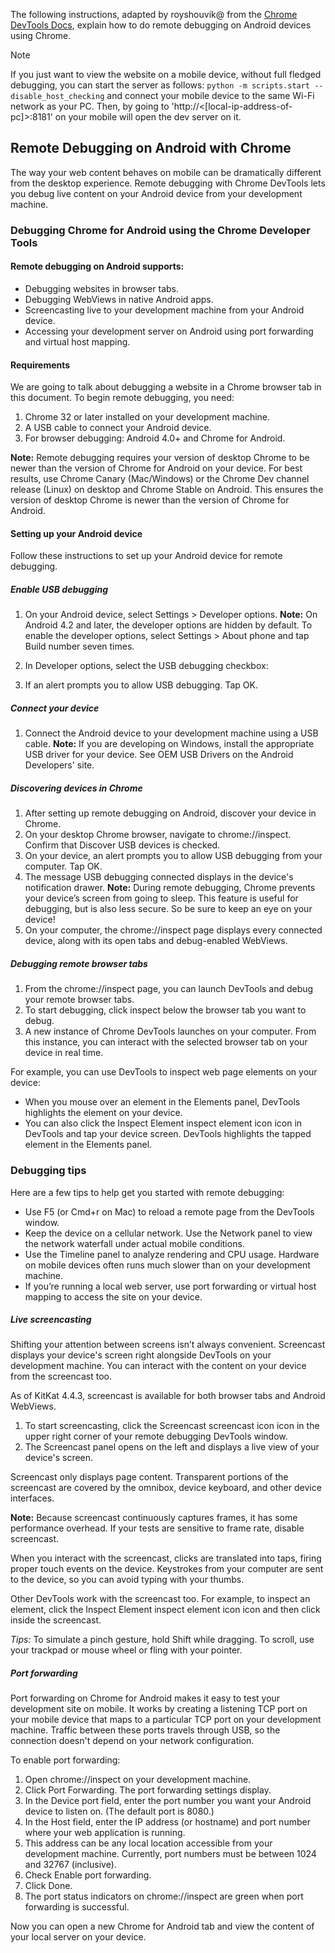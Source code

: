 The following instructions, adapted by royshouvik@ from the [Chrome DevTools Docs](https://developer.chrome.com/devtools/docs/remote-debugging), explain how to do remote debugging on Android devices using Chrome.

> [!NOTE]
> If you just want to view the website on a mobile device, without full fledged debugging, you can start the server as follows: `python -m scripts.start --disable_host_checking` and connect your mobile device to the same Wi-Fi network as your PC. Then, by going to 'http://<[local-ip-address-of-pc]>:8181' on your mobile will open the dev server on it.

## Remote Debugging on Android with Chrome

The way your web content behaves on mobile can be dramatically different from the desktop experience. Remote debugging with Chrome DevTools lets you debug live content on your Android device from your development machine.

### Debugging Chrome for Android using the Chrome Developer Tools

#### Remote debugging on Android supports:

- Debugging websites in browser tabs.
- Debugging WebViews in native Android apps.
- Screencasting live to your development machine from your Android device.
- Accessing your development server on Android using port forwarding and virtual host mapping.

#### Requirements
We are going to talk about debugging a website in a Chrome browser tab in this document. To begin remote debugging, you need:

1. Chrome 32 or later installed on your development machine.
2. A USB cable to connect your Android device.
3. For browser debugging: Android 4.0+ and Chrome for Android.

**Note:** Remote debugging requires your version of desktop Chrome to be newer than the version of Chrome for Android on your device. For best results, use Chrome Canary (Mac/Windows) or the Chrome Dev channel release (Linux) on desktop and Chrome Stable on Android. This ensures the version of desktop Chrome is newer than the version of Chrome for Android.


#### Setting up your Android device
Follow these instructions to set up your Android device for remote debugging.

##### Enable USB debugging
1. On your Android device, select Settings > Developer options. **Note:** On Android 4.2 and later, the developer options are hidden by default. To enable the developer options, select Settings > About phone and tap Build number seven times.

2. In Developer options, select the USB debugging checkbox:

3. If an alert prompts you to allow USB debugging. Tap OK.

##### Connect your device
1. Connect the Android device to your development machine using a USB cable. **Note:** If you are developing on Windows, install the appropriate USB driver for your device. See OEM USB Drivers on the Android Developers' site.

##### Discovering devices in Chrome
1. After setting up remote debugging on Android, discover your device in Chrome.
2. On your desktop Chrome browser, navigate to chrome://inspect. Confirm that Discover USB devices is checked.
3. On your device, an alert prompts you to allow USB debugging from your computer. Tap OK.
4. The message USB debugging connected displays in the device's notification drawer. **Note:** During remote debugging, Chrome prevents your device’s screen from going to sleep. This feature is useful for debugging, but is also less secure. So be sure to keep an eye on your device!
5. On your computer, the chrome://inspect page displays every connected device, along with its open tabs and debug-enabled WebViews.

##### Debugging remote browser tabs
1. From the chrome://inspect page, you can launch DevTools and debug your remote browser tabs.
2. To start debugging, click inspect below the browser tab you want to debug.
3. A new instance of Chrome DevTools launches on your computer. From this instance, you can interact with the selected browser tab on your device in real time.

For example, you can use DevTools to inspect web page elements on your device:

- When you mouse over an element in the Elements panel, DevTools highlights the element on your device.
- You can also click the Inspect Element inspect element icon icon in DevTools and tap your device screen. DevTools highlights the tapped element in the Elements panel.


### Debugging tips
Here are a few tips to help get you started with remote debugging:

- Use F5 (or Cmd+r on Mac) to reload a remote page from the DevTools window.
- Keep the device on a cellular network. Use the Network panel to view the network waterfall under actual mobile conditions.
- Use the Timeline panel to analyze rendering and CPU usage. Hardware on mobile devices often runs much slower than on your development machine.
- If you’re running a local web server, use port forwarding or virtual host mapping to access the site on your device.

##### Live screencasting
Shifting your attention between screens isn’t always convenient. Screencast displays your device's screen right alongside DevTools on your development machine. You can interact with the content on your device from the screencast too.

As of KitKat 4.4.3, screencast is available for both browser tabs and Android WebViews.

1. To start screencasting, click the Screencast screencast icon icon in the upper right corner of your remote debugging DevTools window.
2. The Screencast panel opens on the left and displays a live view of your device's screen.

Screencast only displays page content. Transparent portions of the screencast are covered by the omnibox, device keyboard, and other device interfaces.

**Note:** Because screencast continuously captures frames, it has some performance overhead. If your tests are sensitive to frame rate, disable screencast.

When you interact with the screencast, clicks are translated into taps, firing proper touch events on the device. Keystrokes from your computer are sent to the device, so you can avoid typing with your thumbs.

Other DevTools work with the screencast too. For example, to inspect an element, click the Inspect Element inspect element icon icon and then click inside the screencast.

*Tips:* To simulate a pinch gesture, hold Shift while dragging. To scroll, use your trackpad or mouse wheel or fling with your pointer.

##### Port forwarding

Port forwarding on Chrome for Android makes it easy to test your development site on mobile. It works by creating a listening TCP port on your mobile device that maps to a particular TCP port on your development machine. Traffic between these ports travels through USB, so the connection doesn't depend on your network configuration.

To enable port forwarding:

1. Open chrome://inspect on your development machine.
2. Click Port Forwarding. The port forwarding settings display.
3. In the Device port field, enter the port number you want your Android device to listen on. 
(The default port is 8080.)
4. In the Host field, enter the IP address (or hostname) and port number where your web application is running. 
5. This address can be any local location accessible from your development machine. Currently, port numbers must be between 1024 and 32767 (inclusive).
6. Check Enable port forwarding.
7. Click Done.
8. The port status indicators on chrome://inspect are green when port forwarding is successful.

Now you can open a new Chrome for Android tab and view the content of your local server on your device.